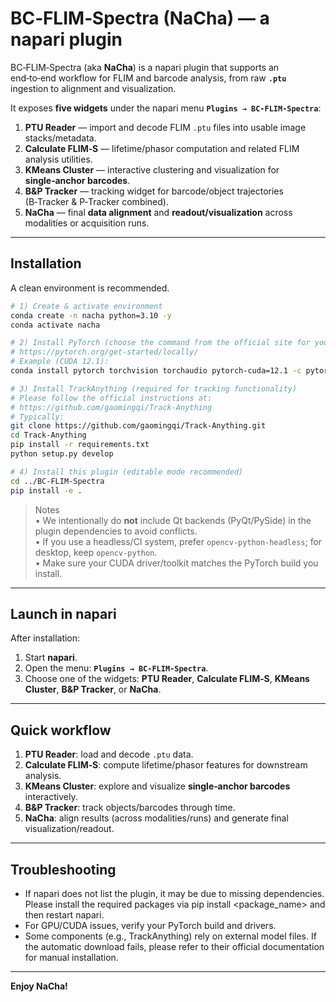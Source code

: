 # BC‑FLIM‑Spectra (NaCha) — a napari plugin

BC‑FLIM‑Spectra (aka **NaCha**) is a napari plugin that supports an end‑to‑end workflow for FLIM and barcode analysis, from raw **`.ptu`** ingestion to alignment and visualization.

It exposes **five widgets** under the napari menu **`Plugins → BC‑FLIM‑Spectra`**:

1. **PTU Reader** — import and decode FLIM `.ptu` files into usable image stacks/metadata.  
2. **Calculate FLIM‑S** — lifetime/phasor computation and related FLIM analysis utilities.  
3. **KMeans Cluster** — interactive clustering and visualization for **single‑anchor barcodes**.  
4. **B&P Tracker** — tracking widget for barcode/object trajectories (B‑Tracker & P‑Tracker combined).  
5. **NaCha** — final **data alignment** and **readout/visualization** across modalities or acquisition runs.

---

## Installation

A clean environment is recommended.

```bash
# 1) Create & activate environment
conda create -n nacha python=3.10 -y
conda activate nacha

# 2) Install PyTorch (choose the command from the official site for your OS/CUDA)
# https://pytorch.org/get-started/locally/
# Example (CUDA 12.1):
conda install pytorch torchvision torchaudio pytorch-cuda=12.1 -c pytorch -c nvidia

# 3) Install TrackAnything (required for tracking functionality)
# Please follow the official instructions at:
# https://github.com/gaomingqi/Track-Anything
# Typically:
git clone https://github.com/gaomingqi/Track-Anything.git
cd Track-Anything
pip install -r requirements.txt
python setup.py develop

# 4) Install this plugin (editable mode recommended)
cd ../BC-FLIM-Spectra
pip install -e .
```

> Notes  
> • We intentionally do **not** include Qt backends (PyQt/PySide) in the plugin dependencies to avoid conflicts.  
> • If you use a headless/CI system, prefer `opencv-python-headless`; for desktop, keep `opencv-python`.  
> • Make sure your CUDA driver/toolkit matches the PyTorch build you install.

---

## Launch in napari

After installation:
1. Start **napari**.  
2. Open the menu: **`Plugins → BC‑FLIM‑Spectra`**.  
3. Choose one of the widgets: **PTU Reader**, **Calculate FLIM‑S**, **KMeans Cluster**, **B&P Tracker**, or **NaCha**.

---

## Quick workflow

1. **PTU Reader**: load and decode `.ptu` data.  
2. **Calculate FLIM‑S**: compute lifetime/phasor features for downstream analysis.  
3. **KMeans Cluster**: explore and visualize **single‑anchor barcodes** interactively.  
4. **B&P Tracker**: track objects/barcodes through time.  
5. **NaCha**: align results (across modalities/runs) and generate final visualization/readout.

---

## Troubleshooting

- If napari does not list the plugin, it may be due to missing dependencies. Please install the required packages via pip install <package_name> and then restart napari.  
- For GPU/CUDA issues, verify your PyTorch build and drivers.  
- Some components (e.g., TrackAnything) rely on external model files. If the automatic download fails, please refer to their official documentation for manual installation.

---

**Enjoy NaCha!**
